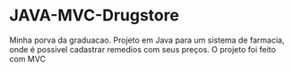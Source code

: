 # JAVA-MVC-Drugstore

Minha porva da graduacao.
Projeto em Java para um sistema de farmacia, onde é possivel cadastrar remedios com seus preços.
O projeto foi feito com MVC 
